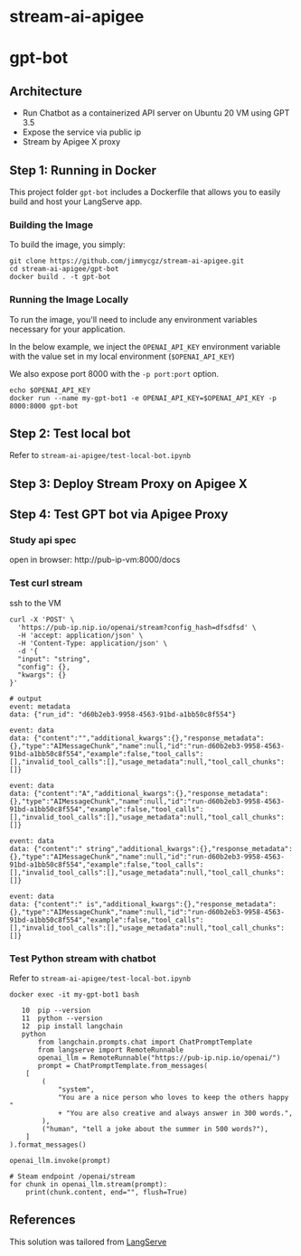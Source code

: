 # stream-ai-apigee

# gpt-bot

## Architecture
* Run Chatbot as a containerized API server on Ubuntu 20 VM using GPT 3.5 
* Expose the service via public ip
* Stream by Apigee X proxy


## Step 1: Running in Docker

This project folder `gpt-bot` includes a Dockerfile that allows you to easily build and host your LangServe app.

### Building the Image

To build the image, you simply:

```shell
git clone https://github.com/jimmycgz/stream-ai-apigee.git
cd stream-ai-apigee/gpt-bot
docker build . -t gpt-bot
```

### Running the Image Locally

To run the image, you'll need to include any environment variables
necessary for your application.

In the below example, we inject the `OPENAI_API_KEY` environment
variable with the value set in my local environment
(`$OPENAI_API_KEY`)

We also expose port 8000 with the `-p port:port` option.

```shell
echo $OPENAI_API_KEY 
docker run --name my-gpt-bot1 -e OPENAI_API_KEY=$OPENAI_API_KEY -p 8000:8000 gpt-bot
```

## Step 2: Test local bot 
Refer to `stream-ai-apigee/test-local-bot.ipynb`

## Step 3: Deploy Stream Proxy on Apigee X

## Step 4: Test GPT bot via Apigee Proxy

### Study api spec
open in browser: http://pub-ip-vm:8000/docs

### Test curl stream

ssh to the VM

```
curl -X 'POST' \
  'https://pub-ip.nip.io/openai/stream?config_hash=dfsdfsd' \
  -H 'accept: application/json' \
  -H 'Content-Type: application/json' \
  -d '{
  "input": "string",
  "config": {},
  "kwargs": {}
}'

# output
event: metadata
data: {"run_id": "d60b2eb3-9958-4563-91bd-a1bb50c8f554"}

event: data
data: {"content":"","additional_kwargs":{},"response_metadata":{},"type":"AIMessageChunk","name":null,"id":"run-d60b2eb3-9958-4563-91bd-a1bb50c8f554","example":false,"tool_calls":[],"invalid_tool_calls":[],"usage_metadata":null,"tool_call_chunks":[]}

event: data
data: {"content":"A","additional_kwargs":{},"response_metadata":{},"type":"AIMessageChunk","name":null,"id":"run-d60b2eb3-9958-4563-91bd-a1bb50c8f554","example":false,"tool_calls":[],"invalid_tool_calls":[],"usage_metadata":null,"tool_call_chunks":[]}

event: data
data: {"content":" string","additional_kwargs":{},"response_metadata":{},"type":"AIMessageChunk","name":null,"id":"run-d60b2eb3-9958-4563-91bd-a1bb50c8f554","example":false,"tool_calls":[],"invalid_tool_calls":[],"usage_metadata":null,"tool_call_chunks":[]}

event: data
data: {"content":" is","additional_kwargs":{},"response_metadata":{},"type":"AIMessageChunk","name":null,"id":"run-d60b2eb3-9958-4563-91bd-a1bb50c8f554","example":false,"tool_calls":[],"invalid_tool_calls":[],"usage_metadata":null,"tool_call_chunks":[]}

```
### Test Python stream with chatbot

Refer to `stream-ai-apigee/test-local-bot.ipynb`
```
docker exec -it my-gpt-bot1 bash

   10  pip --version
   11  python --version
   12  pip install langchain
   python
       from langchain.prompts.chat import ChatPromptTemplate
       from langserve import RemoteRunnable
       openai_llm = RemoteRunnable("https://pub-ip.nip.io/openai/")
       prompt = ChatPromptTemplate.from_messages(
    [
        (
            "system",
            "You are a nice person who loves to keep the others happy "
            + "You are also creative and always answer in 300 words.",
        ),
        ("human", "tell a joke about the summer in 500 words?"),
    ]
).format_messages()

openai_llm.invoke(prompt)

# Steam endpoint /openai/stream
for chunk in openai_llm.stream(prompt):
    print(chunk.content, end="", flush=True)

```

## References
This solution was tailored from [LangServe]( https://github.com/langchain-ai/langserve.git)